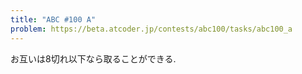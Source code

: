 ```yaml
---
title: "ABC #100 A"
problem: https://beta.atcoder.jp/contests/abc100/tasks/abc100_a
---
```

お互いは8切れ以下なら取ることができる.
